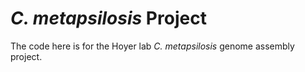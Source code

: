 # *C. metapsilosis* Project

The code here is for the Hoyer lab *C. metapsilosis* genome assembly project.  
